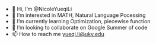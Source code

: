 - 👋 Hi, I’m @NicoleYueqiLi
- 👀 I’m interested in MATH, Natural Language Pocessing
- 🌱 I’m currently learning Optimization, piecewise function
- 💞️ I’m looking to collaborate on Google Summer of code
- 📫 How to reach me yueqi.li@uky.edu

<!---
NicoleYueqiLi/NicoleYueqiLi is a ✨ special ✨ repository because its `README.md` (this file) appears on your GitHub profile.
You can click the Preview link to take a look at your changes.
--->
